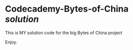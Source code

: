 # Codecademy-Bytes-of-China *solution*

This is MY solution code for the big Bytes of China project

Enjoy.